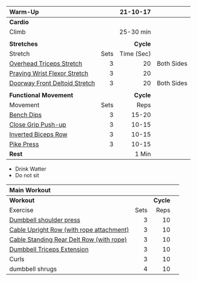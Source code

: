 |Warm-Up | |21-10-17| |
|:---|---:|---:|:---|
|**Cardio**| | | |
|Climb| | 25-30 min | |
| | | | |
|**Stretches**| | **Cycle**| |
| Stretch | Sets | Time (Sec) | |
|[Overhead Triceps Stretch](https://exrx.net/Stretches/Triceps/Overhead)|3|20| Both Sides |
|[Praying Wrist Flexor Stretch](https://exrx.net/Stretches/WristFlexors/Praying)|3|20| |
|[Doorway Front Deltoid Stretch](https://exrx.net/Stretches/DeltoidAnterior/Doorway)|3|20| Both Sides |
| | | | |
|**Functional Movement**| | **Cycle**| |
| Movement | Sets | Reps | |
|[Bench Dips](https://exrx.net/WeightExercises/Triceps/BWBenchDip)|3|15-20| |
|[Close Grip Push-up](https://exrx.net/WeightExercises/Triceps/BWCloseGripPushup)|3|10-15| |
|[Inverted Biceps Row](https://exrx.net/WeightTraining/Glossary#Compound)|3|10-15| |
|[Pike Press](https://exrx.net/WeightExercises/DeltoidAnterior/BWPikePress)|3|10-15| |
|**Rest**| | 1 Min| |
 
- Drink Watter
- Do not sit

|Main Workout | | | |
|:---|---:|---:|:---|
|**Workout**| | **Cycle**| | 
|Exercise| Sets | Reps | | 
|[Dumbbell shoulder press](https://exrx.net/WeightExercises/DeltoidAnterior/DBShoulderPress)|3|10| | 
|[Cable Upright Row (with rope attachment)](https://exrx.net/WeightExercises/DeltoidLateral/CBUprightRowRope)|3|10| | 
|[Cable Standing Rear Delt Row (with rope)](https://exrx.net/WeightExercises/DeltoidPosterior/CBStandingRearDeltRowRope)|3|10| | 
|[Dumbbell Triceps Extension](https://exrx.net/WeightExercises/Triceps/DBTriExt)|3|10| | 
|Curls|3|10| | 
|dumbbell shrugs|4|10| | 
